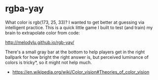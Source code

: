 # rgba-yay
What color is rgb(173, 25, 33)? I wanted to get better at guessing via intelligent practice. This is a quick little game I built to test (and train) my brain to extrapolate color from code: 

http://melodylu.github.io/rgb-yay/


 There's a small gray bar at the bottom to help players get in the right ballpark for how bright the right answer is, but perceived luminance of colors is tricky*, so it might not help much.


 * https://en.wikipedia.org/wiki/Color_vision#Theories_of_color_vision
